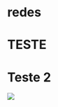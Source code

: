 # redes 
# TESTE 
# Teste 2
![](C:\Users\Alexandre\Documents\Projetos\AWS_Project\imagens\rede_estrela.JPG)